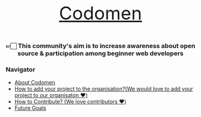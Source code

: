 <p align="center" style="font-size:48px"><a href="https://github.com/codomen4community">Codomen</a></p>

<h3 align="center">👉🏻 This community's aim is to increase awareness about open source & participation among beginner web developers</h3>

<h3>Navigator</h3>

- [About Codomen](#about_codomen)
- [How to add your project to the organisation?(We would love to add your project to our organisaton ❤️)](#how_to_add)
- [How to Contribute? (We love contributors ❤️)](#how_to_contribute)
- [Future Goals](#future_goals)
